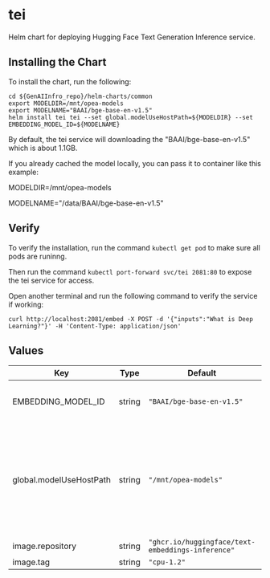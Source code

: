 # tei

Helm chart for deploying Hugging Face Text Generation Inference service.

## Installing the Chart

To install the chart, run the following:

```console
cd ${GenAIInfro_repo}/helm-charts/common
export MODELDIR=/mnt/opea-models
export MODELNAME="BAAI/bge-base-en-v1.5"
helm install tei tei --set global.modelUseHostPath=${MODELDIR} --set EMBEDDING_MODEL_ID=${MODELNAME}
```

By default, the tei service will downloading the "BAAI/bge-base-en-v1.5" which is about 1.1GB.

If you already cached the model locally, you can pass it to container like this example:

MODELDIR=/mnt/opea-models

MODELNAME="/data/BAAI/bge-base-en-v1.5"

## Verify

To verify the installation, run the command `kubectl get pod` to make sure all pods are runinng.

Then run the command `kubectl port-forward svc/tei 2081:80` to expose the tei service for access.

Open another terminal and run the following command to verify the service if working:

```console
curl http://localhost:2081/embed -X POST -d '{"inputs":"What is Deep Learning?"}' -H 'Content-Type: application/json'
```

## Values

| Key                     | Type   | Default                                           | Description                                                                                                                                                                                                           |
| ----------------------- | ------ | ------------------------------------------------- | --------------------------------------------------------------------------------------------------------------------------------------------------------------------------------------------------------------------- |
| EMBEDDING_MODEL_ID      | string | `"BAAI/bge-base-en-v1.5"`                         | Models id from https://huggingface.co/, or predownloaded model directory                                                                                                                                              |
| global.modelUseHostPath | string | `"/mnt/opea-models"`                              | Cached models directory, tei will not download if the model is cached here. The host path "modelUseHostPath" will be mounted to container as /data directory. Set this to null/empty will force it to download model. |
| image.repository        | string | `"ghcr.io/huggingface/text-embeddings-inference"` |                                                                                                                                                                                                                       |
| image.tag               | string | `"cpu-1.2"`                                       |                                                                                                                                                                                                                       |
